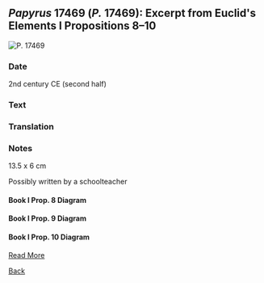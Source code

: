 ## _Papyrus_ 17469 (_P._ 17469): Excerpt from Euclid's Elements I Propositions 8–10

![P. 17469](https://berlpap.smb.museum/Original/P_17469_R_2_001.jpg)

### Date

2nd century CE (second half)

### Text 

### Translation


### Notes

13.5 x 6 cm

Possibly written by a schoolteacher

#### Book I Prop. 8 Diagram

#### Book I Prop. 9 Diagram

#### Book I Prop. 10 Diagram

[Read More](https://berlpap.smb.museum/record/?result=0&Alle=17469)

[Back](../resources.html)
